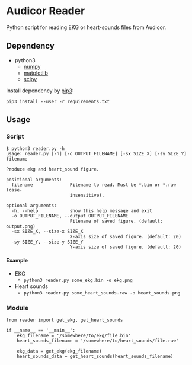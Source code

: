 # Audicor Reader
Python script for reading EKG or heart-sounds files from Audicor.

## Dependency
* python3
  * [numpy](http://www.numpy.org/)
  * [matplotlib](https://matplotlib.org/)
  * [scipy](https://www.scipy.org/)

Install dependency by [pip3](https://pypi.org/project/pip/):
```
pip3 install --user -r requirements.txt
```

## Usage
### Script
```
$ python3 reader.py -h                                    
usage: reader.py [-h] [-o OUTPUT_FILENAME] [-sx SIZE_X] [-sy SIZE_Y] filename

Produce ekg and heart_sound figure.

positional arguments:
  filename              Filename to read. Must be *.bin or *.raw (case-
                        insensitive).

optional arguments:
  -h, --help            show this help message and exit
  -o OUTPUT_FILENAME, --output OUTPUT_FILENAME
                        Filename of saved figure. (default: output.png)
  -sx SIZE_X, --size-x SIZE_X
                        X-axis size of saved figure. (default: 20)
  -sy SIZE_Y, --size-y SIZE_Y
                        Y-axis size of saved figure. (default: 20)
```
#### Example
* EKG
  * `python3 reader.py some_ekg.bin -o ekg.png`
* Heart sounds
  * `python3 reader.py some_heart_sounds.raw -o heart_sounds.png`

### Module
```python3
from reader import get_ekg, get_heart_sounds

if __name__ == '__main__':
    ekg_filename = '/somewhere/to/ekg/file.bin'
    heart_sounds_filename = '/somewhere/to/heart_sounds/file.raw'

    ekg_data = get_ekg(ekg_filename)
    heart_sounds_data = get_heart_sounds(heart_sounds_filename)
```
